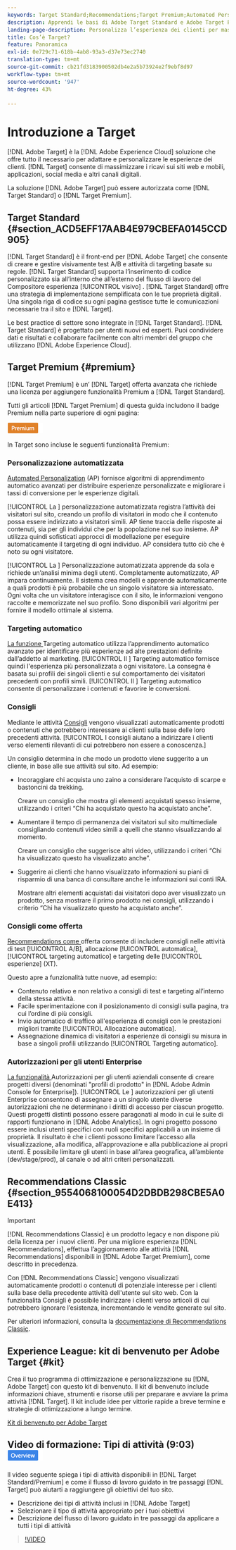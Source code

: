 ```yaml
---
keywords: Target Standard;Recommendations;Target Premium;Automated Personalization;targeting automatico;targeting automatico;autorizzazioni;cos'è adobe target;
description: Apprendi le basi di Adobe Target Standard e Adobe Target Premium. Target Premium include funzionalità avanzate non disponibili nel prodotto Standard.
landing-page-description: Personalizza l’esperienza dei clienti per massimizzare le entrate tramite siti web, app mobili, social media e altri canali digitali.
title: Cos’è Target?
feature: Panoramica
exl-id: 0e729c71-618b-4ab8-93a3-d37e73ec2740
translation-type: tm+mt
source-git-commit: cb21fd3183900502db4e2a5b73924e2f9ebf8d97
workflow-type: tm+mt
source-wordcount: '947'
ht-degree: 43%

---
```


# Introduzione a Target

[!DNL Adobe Target] è la  [!DNL Adobe Experience Cloud] soluzione che offre tutto il necessario per adattare e personalizzare le esperienze dei clienti. [!DNL Target] consente di massimizzare i ricavi sui siti web e mobili, applicazioni, social media e altri canali digitali.

La soluzione [!DNL Adobe Target] può essere autorizzata come [!DNL Target Standard] o [!DNL Target Premium].

## Target Standard {#section_ACD5EFF17AAB4E979CBEFA0145CCD905}

[!DNL Target Standard] è il front-end per  [!DNL Adobe Target] che consente di creare e gestire visivamente test A/B e attività di targeting basate su regole. [!DNL Target Standard] supporta l’inserimento di codice personalizzato sia all’interno che all’esterno del flusso di lavoro del Compositore esperienza  [!UICONTROL visivo] . [!DNL Target Standard] offre una strategia di implementazione semplificata con le tue proprietà digitali. Una singola riga di codice su ogni pagina gestisce tutte le comunicazioni necessarie tra il sito e  [!DNL Target].

Le best practice di settore sono integrate in [!DNL Target Standard]. [!DNL Target Standard] è progettato per utenti nuovi ed esperti. Puoi condividere dati e risultati e collaborare facilmente con altri membri del gruppo che utilizzano [!DNL Adobe Experience Cloud].

## Target Premium {#premium}

[!DNL Target Premium] è un’ [!DNL Target] offerta avanzata che richiede una licenza per aggiungere funzionalità Premium a  [!DNL Target Standard].

Tutti gli articoli [!DNL Target Premium] di questa guida includono il badge Premium nella parte superiore di ogni pagina:

![Badge Premium](/help/assets/premium.png)

In Target sono incluse le seguenti funzionalità Premium:

### Personalizzazione automatizzata

[Automated Personalization](/help/c-activities/t-automated-personalization/automated-personalization.md#task_8AAF837796D74CF893CA2F88BA1491C9)  (AP) fornisce algoritmi di apprendimento automatico avanzati per distribuire esperienze personalizzate e migliorare i tassi di conversione per le esperienze digitali.

[!UICONTROL La ] personalizzazione automatizzata registra l’attività dei visitatori sul sito, creando un profilo di visitatori in modo che il contenuto possa essere indirizzato a visitatori simili. AP tiene traccia delle risposte ai contenuti, sia per gli individui che per la popolazione nel suo insieme. AP utilizza quindi sofisticati approcci di modellazione per eseguire automaticamente il targeting di ogni individuo. AP considera tutto ciò che è noto su ogni visitatore.

[!UICONTROL La ] Personalizzazione automatizzata apprende da sola e richiede un’analisi minima degli utenti. Completamente automatizzato, AP impara continuamente. Il sistema crea modelli e apprende automaticamente a quali prodotti è più probabile che un singolo visitatore sia interessato. Ogni volta che un visitatore interagisce con il sito, le informazioni vengono raccolte e memorizzate nel suo profilo. Sono disponibili vari algoritmi per fornire il modello ottimale al sistema.

### Targeting automatico

[La funzione ](/help/c-activities/auto-target/auto-target-to-optimize.md) Targeting automatico utilizza l’apprendimento automatico avanzato per identificare più esperienze ad alte prestazioni definite dall’addetto al marketing. [!UICONTROL Il ] Targeting automatico fornisce quindi l&#39;esperienza più personalizzata a ogni visitatore. La consegna è basata sui profili dei singoli clienti e sul comportamento dei visitatori precedenti con profili simili. [!UICONTROL Il ] Targeting automatico consente di personalizzare i contenuti e favorire le conversioni.

### Consigli

Mediante le attività [Consigli](/help/c-recommendations/recommendations.md#concept_7556C8A4543942F2A77B13A29339C0C0) vengono visualizzati automaticamente prodotti o contenuti che potrebbero interessare ai clienti sulla base delle loro precedenti attività. [!UICONTROL I consigli aiutano a indirizzare i clienti verso elementi rilevanti di cui potrebbero non essere a conoscenza.]

Un consiglio determina in che modo un prodotto viene suggerito a un cliente, in base alle sue attività sul sito. Ad esempio:

* Incoraggiare chi acquista uno zaino a considerare l’acquisto di scarpe e bastoncini da trekking.

   Creare un consiglio che mostra gli elementi acquistati spesso insieme, utilizzando i criteri “Chi ha acquistato questo ha acquistato anche”.

* Aumentare il tempo di permanenza dei visitatori sul sito multimediale consigliando contenuti video simili a quelli che stanno visualizzando al momento.

   Creare un consiglio che suggerisce altri video, utilizzando i criteri “Chi ha visualizzato questo ha visualizzato anche”.

* Suggerire ai clienti che hanno visualizzato informazioni su piani di risparmio di una banca di consultare anche le informazioni sui conti IRA.

   Mostrare altri elementi acquistati dai visitatori dopo aver visualizzato un prodotto, senza mostrare il primo prodotto nei consigli, utilizzando i criterio “Chi ha visualizzato questo ha acquistato anche”.

### Consigli come offerta

[Recommendations come ](/help/c-recommendations/recommendations-as-an-offer.md) offerta consente di includere consigli nelle attività di test  [!UICONTROL A/B], allocazione  [!UICONTROL automatica],  [!UICONTROL targeting automatico] e targeting delle  [!UICONTROL esperienze]  (XT).

Questo apre a funzionalità tutte nuove, ad esempio:

* Contenuto relativo e non relativo a consigli di test e targeting all’interno della stessa attività.
* Facile sperimentazione con il posizionamento di consigli sulla pagina, tra cui l’ordine di più consigli.
* Invio automatico di traffico all&#39;esperienza di consigli con le prestazioni migliori tramite [!UICONTROL Allocazione automatica].
* Assegnazione dinamica di visitatori a esperienze di consigli su misura in base a singoli profili utilizzando [!UICONTROL Targeting automatico].

### Autorizzazioni per gli utenti Enterprise

[La funzionalità ](/help/administrating-target/c-user-management/property-channel/property-channel.md#concept_E396B16FA2024ADBA27BC056138F9838) Autorizzazioni per gli utenti aziendali consente di creare progetti diversi (denominati &quot;profili di prodotto&quot; in  [!DNL Adobe Admin Console for Enterprise]). [!UICONTROL Le ] autorizzazioni per gli utenti Enterprise consentono di assegnare a un singolo utente diverse autorizzazioni che ne determinano i diritti di accesso per ciascun progetto. Questi progetti distinti possono essere paragonati al modo in cui le suite di rapporti funzionano in [!DNL Adobe Analytics]. In ogni progetto possono essere inclusi utenti specifici con ruoli specifici applicabili a un insieme di proprietà. Il risultato è che i clienti possono limitare l’accesso alla visualizzazione, alla modifica, all’approvazione e alla pubblicazione ai propri utenti. È possibile limitare gli utenti in base all’area geografica, all’ambiente (dev/stage/prod), al canale o ad altri criteri personalizzati.

## Recommendations Classic {#section_9554068100054D2DBDB298CBE5A0E413}

>[!IMPORTANT]
>
>[!DNL Recommendations Classic] è un prodotto legacy e non dispone più della licenza per i nuovi clienti. Per una migliore esperienza [!DNL Recommendations], effettua l’aggiornamento alle attività [!DNL Recommendations] disponibili in [!DNL Adobe Target Premium], come descritto in precedenza.

Con [!DNL Recommendations Classic] vengono visualizzati automaticamente prodotti o contenuti di potenziale interesse per i clienti sulla base della precedente attività dell&#39;utente sul sito web. Con la funzionalità Consigli è possibile indirizzare i clienti verso articoli di cui potrebbero ignorare l’esistenza, incrementando le vendite generate sul sito.

Per ulteriori informazioni, consulta la [documentazione di Recommendations Classic](/help/assets/adobe-recommendations-classic.pdf).

## Experience League: kit di benvenuto per Adobe Target {#kit}

Crea il tuo programma di ottimizzazione e personalizzazione su [!DNL Adobe Target] con questo kit di benvenuto. Il kit di benvenuto include informazioni chiave, strumenti e risorse utili per preparare e avviare la prima attività [!DNL Target]. Il kit include idee per vittorie rapide a breve termine e strategie di ottimizzazione a lungo termine.

[Kit di benvenuto per Adobe Target](https://expleague.azureedge.net/pdf/Adobe-Target-Welcome-Kit.pdf)

## Video di formazione: Tipi di attività (9:03) ![Badge panoramica](/help/assets/overview.png)

Il video seguente spiega i tipi di attività disponibili in [!DNL Target Standard/Premium] e come il flusso di lavoro guidato in tre passaggi [!DNL Target] può aiutarti a raggiungere gli obiettivi del tuo sito.

* Descrizione dei tipi di attività inclusi in [!DNL Adobe Target]
* Selezionare il tipo di attività appropriato per i tuoi obiettivi
* Descrizione del flusso di lavoro guidato in tre passaggi da applicare a tutti i tipi di attività

>[!VIDEO](https://video.tv.adobe.com/v/17386)
